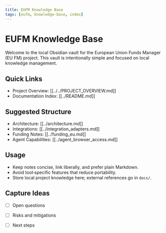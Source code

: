 ```yaml
---
title: EUFM Knowledge Base
tags: [eufm, knowledge-base, index]
---
```


# EUFM Knowledge Base

Welcome to the local Obsidian vault for the European Union Funds Manager (EU FM) project. This vault is intentionally simple and focused on local knowledge management.

## Quick Links
- Project Overview: [[../../PROJECT_OVERVIEW.md]]
- Documentation Index: [[../README.md]]

## Suggested Structure
- Architecture: [[../architecture.md]]
- Integrations: [[../integration_adapters.md]]
- Funding Notes: [[../funding_eu.md]]
- Agent Capabilities: [[../agent_browser_access.md]]

## Usage
- Keep notes concise, link liberally, and prefer plain Markdown.
- Avoid tool‑specific features that reduce portability.
- Store local project knowledge here; external references go in `docs/`.

## Capture Ideas
- [ ] Open questions
- [ ] Risks and mitigations
- [ ] Next steps

